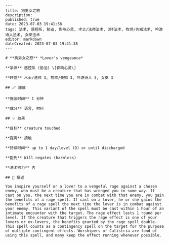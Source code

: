 
    ---
    title: 狗男女之怒
    description: 
    published: true
    date: 2023-07-03 19:41:38
    tags: 法术, 惑控系, 胁迫, 影响心灵, 术士/法师法术, 3环法术, 牧师/先知法术, 吟游诗人法术, 女巫法术
    editor: markdown
    dateCreated: 2023-07-03 19:41:38
    ---

    # **狗男女之怒** *Lover's vengeance*

    **学派** 惑控系 (胁迫) \[影响心灵\] 

    **环位** 术士/法师 3, 牧师/先知 3, 吟游诗人 3, 女巫 3

    ## 🪄 施放

    **施法时间** 1 分钟

    **成分** 语言, 材料

    ## ✨ 效果 

    **目标** creature touched 

    **距离** 接触  

    **持续时间** up to 1 day/level (D) or until discharged 

    **豁免** Will negates (harmless)

    **法术抗力** 否

    ## 📖 描述

    You inspire yourself or a lover to a vengeful rage against a chosen enemy, who must be a creature that has wronged you in some way. If cast on you, the next time you are in combat with that enemy, you gain the benefits of a rage spell. If cast on a lover, he or she gains the benefits of a rage spell the next time the lover is in combat against your enemy. This variant of the spell must be cast within 1 hour of an intimate encounter with the target. The rage effect lasts 1 round per level. If the creature that triggers the rage effect is one of your lovers or ex-lovers, the benefits granted by the rage spell double. This spell counts as a contingency spell on the target for the purpose of multiple contingent effects. Worshipers of Calistria are fond of using this spell, and many keep the effect running whenever possible.
    